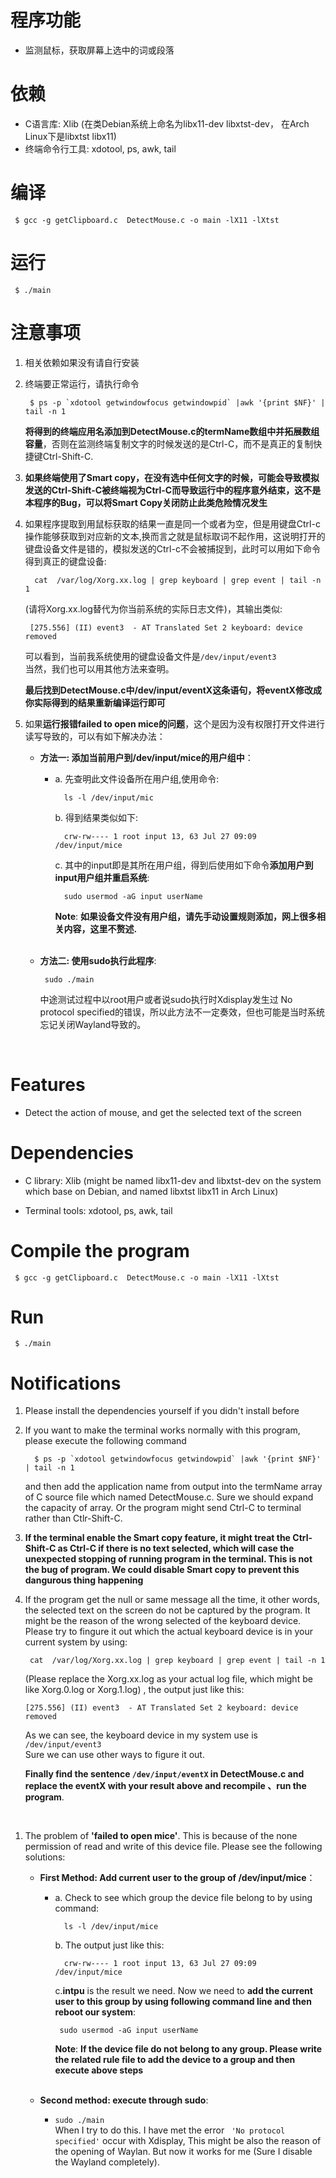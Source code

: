 # 程序功能
* 监测鼠标，获取屏幕上选中的词或段落

# 依赖
* C语言库: Xlib (在类Debian系统上命名为libx11-dev libxtst-dev， 在Arch Linux下是libxtst libx11)
* 终端命令行工具: xdotool, ps, awk, tail
 
# 编译 

     $ gcc -g getClipboard.c  DetectMouse.c -o main -lX11 -lXtst

# 运行
     $ ./main

# 注意事项
1. 相关依赖如果没有请自行安装
2. 终端要正常运行，请执行命令 

        $ ps -p `xdotool getwindowfocus getwindowpid` |awk '{print $NF}' | tail -n 1 

    **将得到的终端应用名添加到DetectMouse.c的termName数组中并拓展数组容量**，否则在监测终端复制文字的时候发送的是Ctrl-C，而不是真正的复制快捷键Ctrl-Shift-C.

3. **如果终端使用了Smart copy，在没有选中任何文字的时候，可能会导致模拟发送的Ctrl-Shift-C被终端视为Ctrl-C而导致运行中的程序意外结束，这不是本程序的Bug，可以将Smart Copy关闭防止此类危险情况发生**  

4. 如果程序提取到用鼠标获取的结果一直是同一个或者为空，但是用键盘Ctrl-c操作能够获取到对应新的文本,换而言之就是鼠标取词不起作用，这说明打开的键盘设备文件是错的，模拟发送的Ctrl-c不会被捕捉到，此时可以用如下命令得到真正的键盘设备: <br> 
    
         cat  /var/log/Xorg.xx.log | grep keyboard | grep event | tail -n 1  

    (请将Xorg.xx.log替代为你当前系统的实际日志文件)，其输出类似:<br> 

        [275.556] (II) event3  - AT Translated Set 2 keyboard: device removed 

    可以看到，当前我系统使用的键盘设备文件是`/dev/input/event3`<br> 
    当然，我们也可以用其他方法来查明。

    **最后找到DetectMouse.c中/dev/input/eventX这条语句，将eventX修改成你实际得到的结果重新编译运行即可**
  
   
5. 如果**运行报错failed to open mice的问题**，这个是因为没有权限打开文件进行读写导致的，可以有如下解决办法：    
    * **方法一: 添加当前用户到/dev/input/mice的用户组中**：<br>
        * a. 先查明此文件设备所在用户组,使用命令:<br> 
  
                ls -l /dev/input/mic

           b. 得到结果类似如下:<br>  

                crw-rw---- 1 root input 13, 63 Jul 27 09:09 /dev/input/mice

           c. 其中的input即是其所在用户组，得到后使用如下命令**添加用户到input用户组并重启系统**:<br> 

                sudo usermod -aG input userName
            
            **Note**: **如果设备文件没有用户组，请先手动设置规则添加，网上很多相关内容，这里不赘述.** <br><br>

    * **方法二: 使用sudo执行此程序**: <br> 
     
           sudo ./main 

         中途测试过程中以root用户或者说sudo执行时Xdisplay发生过 No protocol specified的错误，所以此方法不一定奏效，但也可能是当时系统忘记关闭Wayland导致的。

<br>

# Features
* Detect the action of mouse, and get the selected text of the screen

# Dependencies
* C library: Xlib (might be named libx11-dev and libxtst-dev on the system which base on Debian, and named libxtst libx11 in Arch Linux) <br> 
  
* Terminal tools: xdotool, ps, awk, tail

# Compile the program
     $ gcc -g getClipboard.c  DetectMouse.c -o main -lX11 -lXtst

# Run
     $ ./main

# Notifications
1. Please install the dependencies yourself if you didn't install before 

2. If you want to make the terminal works normally with this program, please execute the following command 

         $ ps -p `xdotool getwindowfocus getwindowpid` |awk '{print $NF}' | tail -n 1 

    and then add the application name from output into the termName array of C source file  which named DetectMouse.c. Sure we should expand the capacity of array. Or the program might send Ctrl-C to terminal rather than Ctlr-Shift-C.

3. **If the terminal enable the Smart copy feature, it might treat the Ctrl-Shift-C as Ctrl-C if there is no text selected, which will case the unexpected stopping of running program in the terminal. This is not the bug of program. We could disable Smart copy to prevent this dangurous thing happening** 

4. If the program get the null or same message all the time, it other words, the selected text on the screen do not be captured by the program. It might be the reason of the wrong selected of the keyboard device. Please try to fingure it out which the actual keyboard device is in your current system by using: <br>  
   
        cat  /var/log/Xorg.xx.log | grep keyboard | grep event | tail -n 1
    (Please replace the Xorg.xx.log as your actual log file, which might be like Xorg.0.log or Xorg.1.log) , the output just like this:  

       [275.556] (II) event3  - AT Translated Set 2 keyboard: device removed 

    As we can see, the keyboard device in my system use is `/dev/input/event3` <br> 
    Sure we can use other ways to figure it out. 

    **Finally find the sentence `/dev/input/eventX` in DetectMouse.c and replace the eventX with your result above and recompile 、run the program**.
<br> 

   
1. The problem of **'failed to open mice'**. This is because of the none permission of read and write of this device file. Please see the following solutions:
    * **First Method: Add current user to the group of /dev/input/mice**：<br>
        * a. Check to see which group the device file belong to by using command:<br> 
         
                ls -l /dev/input/mice

           b. The output just like this:<br>  

                crw-rw---- 1 root input 13, 63 Jul 27 09:09 /dev/input/mice

           c.__intpu__ is the result we need. Now we need to **add the current user to this    group by using following command line and then reboot our system**:<br>
                
               sudo usermod -aG input userName 
            
            **Note**: **If the device file do not belong to any group. Please write the related rule file to add the device to a group and then execute above steps** <br><br>

    * **Second method: execute through sudo**: <br>
        * `sudo ./main`<br>
        When I try to do this. I have met the error ` 'No protocol specified'` occur with Xdisplay, This might be also the reason of the opening of Waylan. But now it works for me (Sure I disable the Wayland completely).

<br>